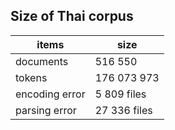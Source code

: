## Size of Thai corpus

| items | size |
| --- | --- |
| documents | 516 550 |
| tokens | 176 073 973 |
| encoding error | 5 809 files |
| parsing error | 27 336 files |